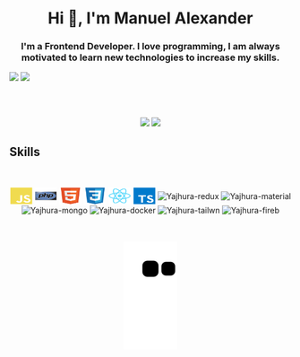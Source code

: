 <h1 align="center">Hi 👋, I'm Manuel Alexander</h1>
<h3 align="center">I'm a Frontend Developer. I love programming, I am always motivated to learn new technologies to increase my skills.</h3>

<a  href="https://www.linkedin.com/in/manuel-astonitas-9153ba239/" target="_blank"><img src="https://img.shields.io/badge/-LinkedIn-%230077B5?style=for-the-badge&logo=linkedin&logoColor=white" target="_blank"></a> 
<a href = "mailto:manuasto342@gmail.com"><img src="https://img.shields.io/badge/-Gmail-%23333?style=for-the-badge&logo=gmail&logoColor=white" target="_blank"></a>

<br><br>
<div align="center" >

  <img height="180em" src="https://github-readme-stats.vercel.app/api?username=Yajhura&show_icons=true&theme=tokyonight&include_all_commits=true&count_private=t e"/>
  <img height="180em" src="https://github-readme-stats.vercel.app/api/top-langs/?username=Yajhura&layout=compact&langs_count=7&theme=tokyonight"/>
</div>
  
 ## Skills 
  <div align="center" style="display: inline_block"><br><br>
  <img align="center" alt="Yajhura-Js" height="30" width="40" src="https://raw.githubusercontent.com/devicons/devicon/master/icons/javascript/javascript-plain.svg">
   <img align="center" alt="Yajhura-java" height="30" width="40" src="https://raw.githubusercontent.com/devicons/devicon/master/icons/php/php-original.svg">
   <img align="center" alt="Yajhura-HTML" height="30" width="40" src="https://raw.githubusercontent.com/devicons/devicon/master/icons/html5/html5-original.svg">
  <img align="center" alt="Yajhura-CSS" height="30" width="40" src="https://raw.githubusercontent.com/devicons/devicon/master/icons/css3/css3-original.svg">
   <img align="center" alt="Yajhura-React" height="30" width="40" src="https://raw.githubusercontent.com/devicons/devicon/master/icons/react/react-original.svg">
  <img align="center" alt="Yajhura-Ts" height="30" width="40" src="https://raw.githubusercontent.com/devicons/devicon/master/icons/typescript/typescript-plain.svg">
  <img  align="center" alt="Yajhura-redux" height="30" width="40" src="https://cdn.jsdelivr.net/gh/devicons/devicon/icons/redux/redux-original.svg" />
  <img align="center" alt="Yajhura-material" height="30" width="40" src="https://cdn.jsdelivr.net/gh/devicons/devicon/icons/materialui/materialui-original.svg" />
  <img align="center" alt="Yajhura-mongo" height="30" width="40"   src="https://cdn.jsdelivr.net/gh/devicons/devicon/icons/mongodb/mongodb-original.svg" />
  <img align="center" alt="Yajhura-docker"  height="40" width="40"   src="https://cdn.jsdelivr.net/gh/devicons/devicon/icons/docker/docker-original-wordmark.svg" />
  <img align="center" alt="Yajhura-tailwn"  height="40" width="40"    src="https://cdn.jsdelivr.net/gh/devicons/devicon/icons/tailwindcss/tailwindcss-plain.svg" />
  <img  align="center" alt="Yajhura-fireb"  height="40" width="40"  src="https://cdn.jsdelivr.net/gh/devicons/devicon/icons/firebase/firebase-plain-wordmark.svg" />



</div>
  <br><br>
 <div align="center"  > 
  
  
 
  ![Snake animation](https://github.com/rafaballerini/rafaballerini/blob/output/github-contribution-grid-snake.svg)
 
</div>
